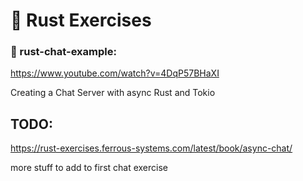 # 🦀 Rust Exercises

### 💬 rust-chat-example:
https://www.youtube.com/watch?v=4DqP57BHaXI

Creating a Chat Server with async Rust and Tokio

## TODO:

https://rust-exercises.ferrous-systems.com/latest/book/async-chat/ 

more stuff to add to first chat exercise


